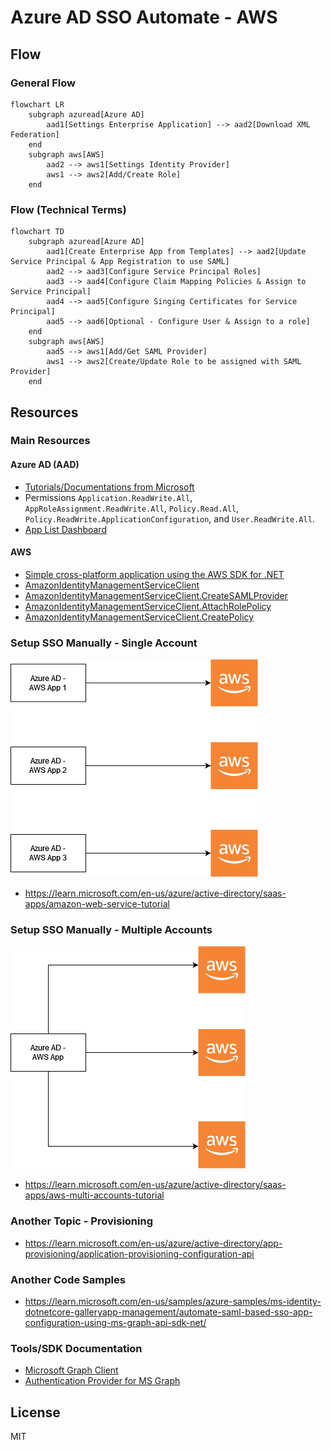 # Azure AD SSO Automate - AWS

## Flow

### General Flow

```mermaid
flowchart LR
    subgraph azuread[Azure AD]
        aad1[Settings Enterprise Application] --> aad2[Download XML Federation]
    end
    subgraph aws[AWS]
        aad2 --> aws1[Settings Identity Provider]
        aws1 --> aws2[Add/Create Role]    
    end
```

### Flow (Technical Terms)

```mermaid
flowchart TD
    subgraph azuread[Azure AD]
        aad1[Create Enterprise App from Templates] --> aad2[Update Service Principal & App Registration to use SAML]
        aad2 --> aad3[Configure Service Principal Roles]
        aad3 --> aad4[Configure Claim Mapping Policies & Assign to Service Principal]
        aad4 --> aad5[Configure Singing Certificates for Service Principal]
        aad5 --> aad6[Optional - Configure User & Assign to a role]
    end
    subgraph aws[AWS]
        aad5 --> aws1[Add/Get SAML Provider]
        aws1 --> aws2[Create/Update Role to be assigned with SAML Provider]    
    end
```

## Resources

### Main Resources

#### Azure AD (AAD)

- [Tutorials/Documentations from Microsoft](https://learn.microsoft.com/en-us/graph/application-saml-sso-configure-api?tabs=csharp)
- Permissions `Application.ReadWrite.All`, `AppRoleAssignment.ReadWrite.All`, `Policy.Read.All`, `Policy.ReadWrite.ApplicationConfiguration`, and `User.ReadWrite.All`.
- [App List Dashboard](https://myapps.microsoft.com/)

#### AWS

- [Simple cross-platform application using the AWS SDK for .NET](https://docs.aws.amazon.com/sdk-for-net/v3/developer-guide/quick-start-s3-1-cross.html)
- [AmazonIdentityManagementServiceClient](https://docs.aws.amazon.com/sdkfornet/v3/apidocs/items/IAM/TIAMServiceClient.html)
- [AmazonIdentityManagementServiceClient.CreateSAMLProvider](https://docs.aws.amazon.com/sdkfornet/v3/apidocs/items/IAM/MIAMServiceCreateSAMLProviderCreateSAMLProviderRequest.html)
- [AmazonIdentityManagementServiceClient.AttachRolePolicy](https://docs.aws.amazon.com/sdkfornet/v3/apidocs/items/IAM/MIAMServiceAttachRolePolicyAttachRolePolicyRequest.html)
- [AmazonIdentityManagementServiceClient.CreatePolicy](https://docs.aws.amazon.com/sdkfornet/v3/apidocs/items/IAM/MIAMServiceCreatePolicyCreatePolicyRequest.html)

### Setup SSO Manually - Single Account

![Single Account](./images/azureadxaws.drawio.png)

- https://learn.microsoft.com/en-us/azure/active-directory/saas-apps/amazon-web-service-tutorial

### Setup SSO Manually - Multiple Accounts

![Multiple AWS Account](./images/azureadxaws-1.drawio.png)

- https://learn.microsoft.com/en-us/azure/active-directory/saas-apps/aws-multi-accounts-tutorial

### Another Topic - Provisioning

- https://learn.microsoft.com/en-us/azure/active-directory/app-provisioning/application-provisioning-configuration-api

### Another Code Samples

- https://learn.microsoft.com/en-us/samples/azure-samples/ms-identity-dotnetcore-galleryapp-management/automate-saml-based-sso-app-configuration-using-ms-graph-api-sdk-net/

### Tools/SDK Documentation

- [Microsoft Graph Client](https://learn.microsoft.com/en-us/graph/sdks/create-client?tabs=CS)
- [Authentication Provider for MS Graph](https://learn.microsoft.com/en-us/graph/sdks/choose-authentication-providers?tabs=CS#client-credentials-provider)

## License

MIT